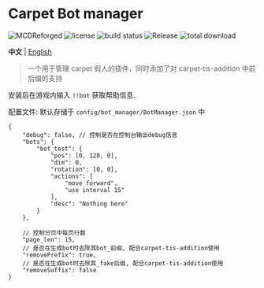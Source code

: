 # Carpet Bot manager

![MCDReforged](https://img.shields.io/badge/dynamic/json?label=MCDReforged&query=dependencies.mcdreforged&url=https%3A%2F%2Fraw.githubusercontent.com%2FFAS-Server%2FCarpetBotManager%2Fmaster%2Fmcdreforged.plugin.json&style=plastic) ![license](https://img.shields.io/github/license/FAS-Server/CarpetBotManager) ![build status](https://img.shields.io/github/workflow/status/FAS-Server/CarpetBotManager/CI%20for%20MCDR%20Plugin?label=build&style=plastic) ![Release](https://img.shields.io/github/v/release/FAS-Server/CarpetBotManager?style=plastic) ![total download](https://img.shields.io/github/downloads/FAS-Server/CarpetBotManager/total?label=total%20download&style=plastic)

**中文** | [English](./README_EN.md)

> 一个用于管理 carpet 假人的插件，同时添加了对 carpet-tis-addition 中前后缀的支持

安装后在游戏内输入 `!!bot` 获取帮助信息.

配置文件: 默认存储于 `config/bot_manager/BotManager.json` 中
```json5
{
    "debug": false, // 控制是否在控制台输出debug信息
    "bots": {
        "bot_test": {
            "pos": [0, 128, 0],
            "dim": 0,
            "rotation": [0, 0],
            "actions": [
                "move forward",
                "use interval 15"
            ],
            "desc": "Nothing here"
        }
    },
  
    // 控制分页中每页行数
    "page_len": 15,
    // 是否在生成bot时去除其bot_前缀, 配合carpet-tis-addition使用
    "removePrefix": true,
    // 是否在生成bot时去除其_fake后缀, 配合carpet-tis-addition使用
    "removeSuffix": false
}
```